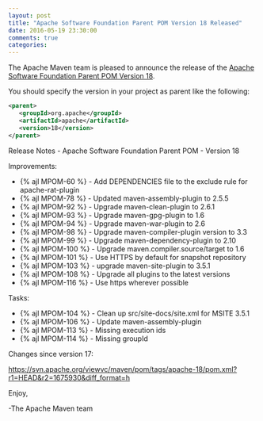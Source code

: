 ```yaml
---
layout: post
title: "Apache Software Foundation Parent POM Version 18 Released"
date: 2016-05-19 23:30:00
comments: true
categories: 
---
```

The Apache Maven team is pleased to announce the release of the 
[Apache Software Foundation Parent POM Version 18](http://maven.apache.org/pom/asf/).

You should specify the version in your project as parent like the following:

``` xml
<parent>
   <groupId>org.apache</groupId>
   <artifactId>apache</artifactId>
   <version>18</version>
</parent>
```

<!-- more -->

Release Notes - Apache Software Foundation Parent POM - Version 18

Improvements:

 * {% ajl MPOM-60 %} - Add DEPENDENCIES file to the exclude rule for apache-rat-plugin
 * {% ajl MPOM-78 %} - Updated maven-assembly-plugin to 2.5.5
 * {% ajl MPOM-92 %} - Upgrade maven-clean-plugin to 2.6.1
 * {% ajl MPOM-93 %} - Upgrade maven-gpg-plugin to 1.6
 * {% ajl MPOM-94 %} - Upgrade maven-war-plugin to 2.6
 * {% ajl MPOM-98 %} - Upgrade maven-compiler-plugin version to 3.3
 * {% ajl MPOM-99 %} - Upgrade maven-dependency-plugin to 2.10
 * {% ajl MPOM-100 %} - Upgrade maven.compiler.source/target to 1.6
 * {% ajl MPOM-101 %} - Use HTTPS by default for snapshot repository
 * {% ajl MPOM-103 %} - upgrade maven-site-plugin to 3.5.1
 * {% ajl MPOM-108 %} - Upgrade all plugins to the latest versions
 * {% ajl MPOM-116 %} - Use https wherever possible

Tasks:

 * {% ajl MPOM-104 %} - Clean up src/site-docs/site.xml for MSITE 3.5.1
 * {% ajl MPOM-106 %} - Update maven-assembly-plugin
 * {% ajl MPOM-113 %} - Missing execution ids
 * {% ajl MPOM-114 %} - Missing groupId

Changes since version 17:

https://svn.apache.org/viewvc/maven/pom/tags/apache-18/pom.xml?r1=HEAD&r2=1675930&diff_format=h

Enjoy,
 
-The Apache Maven team

